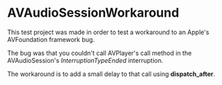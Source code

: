 # AVAudioSessionWorkaround

This test project was made in order to test a workaround to an Apple's AVFoundation framework bug.

The bug was that you couldn't call AVPlayer's call method in the AVAudioSession's <i>InterruptionTypeEnded</i> interruption.

The workaround is to add a small delay to that call using <b>dispatch_after</b>.
